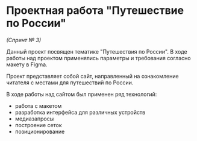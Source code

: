 # Проектная работа "Путешествие по России"
*(Спринт № 3)*

Данный проект посвящен тематике "Путешествия по России".
В ходе работы над проектом применялись параметры и требования согласно макету в Figma.

Проект представляет собой сайт, направленный на ознакомление читателя с местами для путешествий по России.

В ходе работы над сайтом был применен ряд технологий:

* работа с макетом
* разработка интерфейса для различных устройств
* медиазапросы
* построение сеток
* позиционирование
